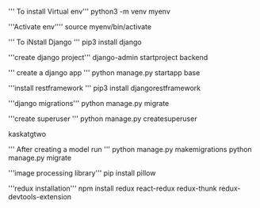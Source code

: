 ''' To install Virtual env'''
python3 -m venv myenv



'''Activate env''''
source myenv/bin/activate

''' To iNstall Django '''
pip3 install django

'''create django project'''
django-admin startproject backend

''' create a django app '''
python manage.py startapp base

'''install restframework '''
pip3 install djangorestframework

'''django migrations'''
python manage.py migrate

'''create superuser '''
python manage.py createsuperuser

kaskatgtwo

''' After creating a model run '''
python manage.py makemigrations 
python manage.py migrate

'''image processing library'''
pip install pillow


'''redux installation'''
npm install redux react-redux redux-thunk redux-devtools-extension